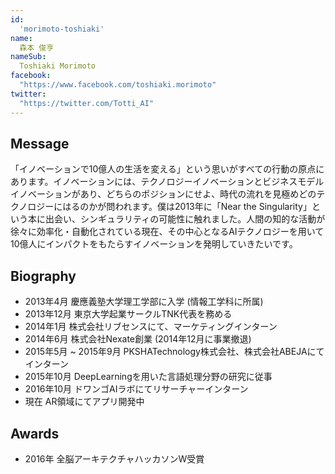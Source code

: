 ```yaml
---
id:
  'morimoto-toshiaki'
name:
  森本 俊亨
nameSub:
  Toshiaki Morimoto
facebook:
  "https://www.facebook.com/toshiaki.morimoto"
twitter:
  "https://twitter.com/Totti_AI"
---
```


## Message
「イノベーションで10億人の生活を変える」という思いがすべての行動の原点にあります。イノベーションには、テクノロジーイノベーションとビジネスモデルイノベーションがあり、どちらのポジションにせよ、時代の流れを見極めどのテクノロジーにはるのかが問われます。僕は2013年に「Near the Singularity」という本に出会い、シンギュラリティの可能性に触れました。人間の知的な活動が徐々に効率化・自動化されている現在、その中心となるAIテクノロジーを用いて10億人にインパクトをもたらすイノベーションを発明していきたいです。

## Biography
- 2013年4月 慶應義塾大学理工学部に入学 (情報工学科に所属)
- 2013年12月 東京大学起業サークルTNK代表を務める
- 2014年1月 株式会社リブセンスにて、マーケティングインターン
- 2014年6月 株式会社Nexate創業 (2014年12月に事業撤退)
- 2015年5月 ~ 2015年9月 PKSHATechnology株式会社、株式会社ABEJAにてインターン
- 2015年10月 DeepLearningを用いた言語処理分野の研究に従事
- 2016年10月 ドワンゴAIラボにてリサーチャーインターン
- 現在 AR領域にてアプリ開発中

## Awards
- 2016年 全脳アーキテクチャハッカソンW受賞

